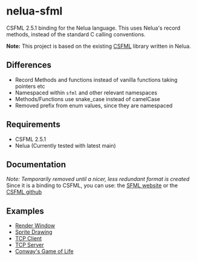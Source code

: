 # nelua-sfml
CSFML 2.5.1 binding for the Nelua language. This uses Nelua's record methods, instead of the standard C calling conventions.

**Note:** This project is based on the existing [CSFML](https://github.com/Rabios/nelua-fun/tree/main/csfml) library written in Nelua.

## Differences
* Record Methods and functions instead of vanilla functions taking pointers etc
* Namespaced within `sfml` and other relevant namespaces
* Methods/Functions use snake_case instead of camelCase
* Removed prefix from enum values, since they are namespaced

## Requirements
* CSFML 2.5.1
* Nelua (Currently tested with latest main)

## Documentation
*Note: Temporarily removed until a nicer, less redundant format is created*
Since it is a binding to CSFML, you can use: the [SFML website](https://www.sfml-dev.org/learn.php) or the [CSFML github](https://github.com/SFML/CSFML)

## Examples
* [Render Window](https://github.com/Caleb-o/nelua-sfml/blob/main/examples/render_window.nelua)
* [Sprite Drawing](https://github.com/Caleb-o/nelua-sfml/blob/main/examples/sprite.nelua)
* [TCP Client](https://github.com/Caleb-o/nelua-sfml/blob/main/examples/tcp_client.nelua)
* [TCP Server](https://github.com/Caleb-o/nelua-sfml/blob/main/examples/tcp_server.nelua)
* [Conway's Game of Life](https://github.com/Caleb-o/nelua-sfml/blob/main/examples/game_of_life.nelua)